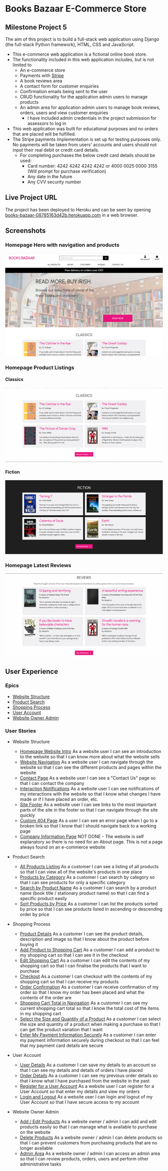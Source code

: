 # Books Bazaar E-Commerce Store
## Milestone Project 5
The aim of this project is to build a full-stack web application using Django (the full-stack Python framework), HTML, CSS and JavaScript.
- This e-commerce web application is a fictional online book store.
- The functionality included in this web application includes, but is not limited to
    - An e-commerce store
    - Payments with [Stripe](https://stripe.com)
    - A book reviews area
    - A contact form for customer enquiries
    - Confirmation emails being sent to the user
    - CRUD functionality for the application admin users to manage products
    - An admin area for application admin users to manage book reviews, orders, users and view customer enquiries
        - I have included admin credentials in the project submission for assessors to log in
- This web application was built for educational purposes and no orders that are placed will be fulfilled.
- The Stripe payments implementation is set up for testing purposes only. No payments will be taken from users' accounts and users should not input their real debit or credit card details.
    - For completing purchases the below credit card details should be used:
        - Card number: 4242 4242 4242 4242 or 4000 0025 0000 3155 (Will prompt for purchase verification)
        - Any date in the future
        - Any CVV security number

## Live Project URL
The project has been deployed to Heroku and can be seen by opening [books-bazaar-08785163d42b.herokuapp.com](https://books-bazaar-08785163d42b.herokuapp.com/) in a web browser.

## Screenshots
### Homepage Hero with navigation and products
<div align="center"><img src="readme-images/screenshots/homepage/homepage-hero.png" alt="Image of the homepage hero section with affordance of product listings"></div>

### Homepage Product Listings
#### Classics
<div align="center"><img src="readme-images/screenshots/homepage/homepage-classics.png" alt="Image of the homepage Classics product section"></div>

#### Fiction
<div align="center"><img src="readme-images/screenshots/homepage/homepage-fiction.png" alt="Image of the homepage Fiction product section"></div>

### Homepage Latest Reviews
<div align="center"><img src="readme-images/screenshots/homepage/homepage-reviews.png" alt="Image of the homepage Reviews section"></div>

## User Experience
### Epics
- [Website Structure](https://github.com/DanielleDaly/portfolio-project-5/issues/5)
- [Product Search](https://github.com/DanielleDaly/portfolio-project-5/issues/6)
- [Shopping Process](https://github.com/DanielleDaly/portfolio-project-5/issues/11)
- [User Account](https://github.com/DanielleDaly/portfolio-project-5/issues/18)
- [Website Owner Admin](https://github.com/DanielleDaly/portfolio-project-5/issues/21)

### User Stories
- Website Structure
    - [Homepage Website Intro](https://github.com/DanielleDaly/portfolio-project-5/issues/1)
    As a website user I can see an introduction to the website so that I can know more about what the website sells
    - [Website Navigation](https://github.com/DanielleDaly/portfolio-project-5/issues/2)
    As a website user I can navigate through the website so that I can see the different products and pages within the website
    - [Contact Page](https://github.com/DanielleDaly/portfolio-project-5/issues/4)
    As a website user I can see a "Contact Us" page so that I can contact the company
    - [Interaction Notifications](https://github.com/DanielleDaly/portfolio-project-5/issues/17)
    As a website user I can see notifications of my interactions with the website so that I know what changes I have made or if I have placed an order, etc.
    - [Site Footer](https://github.com/DanielleDaly/portfolio-project-5/issues/35)
    As a website user I can see links to the most important parts of the site in the footer so that I can navigate through the site quickly
    - [Custom 404 Page](https://github.com/DanielleDaly/portfolio-project-5/issues/36)
    As a user I can see an error page when I go to a broken link so that I know that I should navigate back to a working page
    - [Company Information Page](https://github.com/DanielleDaly/portfolio-project-5/issues/3) NOT DONE - The website is self explanatory so there is no need for an About page. This is not a page always found on an e-commerce website

- Product Search
    - [All Products Listing](https://github.com/DanielleDaly/portfolio-project-5/issues/7)
    As a customer I can see a listing of all products so that I can view all of the website's products in one place
    - [Products by Category](https://github.com/DanielleDaly/portfolio-project-5/issues/8)
    As a customer I can search by category so that I can see products for only a specific category
    - [Search by Product Name](https://github.com/DanielleDaly/portfolio-project-5/issues/9)
    As a customer I can search by a product name (book title / stationary product name) so that I can find a specific product easily
    - [Sort Products by Price](https://github.com/DanielleDaly/portfolio-project-5/issues/10)
    As a customer I can list the products sorted by price so that I can see products listed in ascending or descending order by price

- Shopping Process
    - [Product Details](https://github.com/DanielleDaly/portfolio-project-5/issues/12)
    As a customer I can see the product details, description and image so that I know about the product before buying it
    - [Add Product to Shopping Cart](https://github.com/DanielleDaly/portfolio-project-5/issues/13)
    As a customer I can add a product to my shopping cart so that I can see it in the checkout
    - [Edit Shopping Cart](https://github.com/DanielleDaly/portfolio-project-5/issues/14)
    As a customer I can edit the contents of my shopping cart so that I can finalise the products that I want to purchase
    - [Checkout](https://github.com/DanielleDaly/portfolio-project-5/issues/15)
    As a customer I can checkout with the contents of my shopping cart so that I can receive my products
    - [Order Confirmation](https://github.com/DanielleDaly/portfolio-project-5/issues/16)
    As a customer I can receive confirmation of my order so that I know my order has been placed and what the contents of the order are
    - [Shopping Cart Total in Navigation](https://github.com/DanielleDaly/portfolio-project-5/issues/30)
    As a customer I can see my current shopping cart total so that I know the total cost of the items in my shopping cart
    - [Select the Size and Quantity of a Product](https://github.com/DanielleDaly/portfolio-project-5/issues/33)
    As a customer I can select the size and quantity of a product when making a purchase so that I can get the product variation that I want
    - [Enter My Payment Information Securely](https://github.com/DanielleDaly/portfolio-project-5/issues/34)
    As a customer I can enter my payment information securely during checkout so that I can feel that my payment card details are secure

- User Account
    - [User Details](https://github.com/DanielleDaly/portfolio-project-5/issues/19)
    As a customer I can save my details to an account so that I can see my details and details of orders I have placed
    - [Order Details](https://github.com/DanielleDaly/portfolio-project-5/issues/20)
    As a customer I can see my previous order details so that I know what I have purchased from the website in the past
    - [Register for a User Account](https://github.com/DanielleDaly/portfolio-project-5/issues/31)
    As a website user I can register for a User Account so that enter my details and view my orders
    - [Login and Logout](https://github.com/DanielleDaly/portfolio-project-5/issues/32)
    As a website user I can login and logout of my User Account so that I have secure access to my account

- Website Owner Admin
    - [Add / Edit Products](https://github.com/DanielleDaly/portfolio-project-5/issues/22)
    As a website owner / admin I can add and edit products easily so that I can manage what is available to purchase on the website
    - [Delete Products](https://github.com/DanielleDaly/portfolio-project-5/issues/23)
    As a website owner / admin I can delete products so that I can prevent customers from purchasing products that are no longer available
    - [Admin Area](https://github.com/DanielleDaly/portfolio-project-5/issues/24)
    As a website owner / admin I can access an admin area so that I can review products, orders, users and perform other administrative tasks